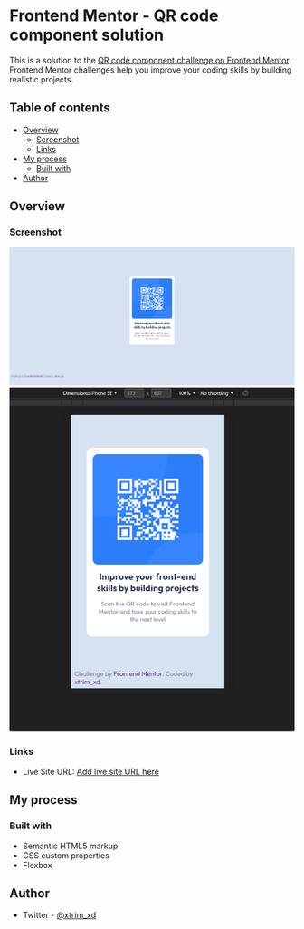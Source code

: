 # Frontend Mentor - QR code component solution

This is a solution to the [QR code component challenge on Frontend Mentor](https://www.frontendmentor.io/challenges/qr-code-component-iux_sIO_H). Frontend Mentor challenges help you improve your coding skills by building realistic projects.

## Table of contents

- [Overview](#overview)
  - [Screenshot](#screenshot)
  - [Links](#links)
- [My process](#my-process)
  - [Built with](#built-with)
- [Author](#author)

## Overview

### Screenshot

![](./screenshots/full.PNG)
![](./screenshots/iphone.PNG)

### Links

- Live Site URL: [Add live site URL here](https://xtrimxd.github.io/First-FrontEndMentor-challenge/)

## My process

### Built with

- Semantic HTML5 markup
- CSS custom properties
- Flexbox

## Author

- Twitter - [@xtrim_xd](https://www.twitter.com/xtrim_xd)
